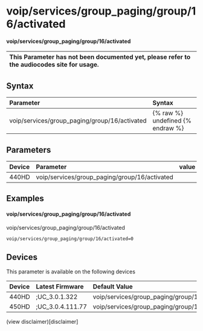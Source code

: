 ﻿---
description: voip/services/group_paging/group/16/activated
search:
    keywords: ['voip','services','group_paging','group','16','activated']
---

# voip/services/group_paging/group/16/activated

#### voip/services/group_paging/group/16/activated


| This Parameter has not been documented yet, please refer to the audiocodes site for usage.  |
| :--- |

## Syntax
| Parameter | Syntax |
| :--- | :--- |
|voip/services/group_paging/group/16/activated | {% raw %} undefined {% endraw %} |

## Parameters
|Device|Parameter|value|Description|
|:---|:---|:---|:---|
| 440HD | voip/services/group_paging/group/16/activated |  |  |

## Examples
#### voip/services/group_paging/group/16/activated

voip/services/group_paging/group/16/activated

```
voip/services/group_paging/group/16/activated=0
```

## Devices
This parameter is available on the following devices

| Device | Latest Firmware | Default Value |
|:---|:---|:---|
| 440HD | ;UC_3.0.1.322 | voip/services/group_paging/group/16/activated=0 
| 450HD | ;UC_3.0.4.111.77 | voip/services/group_paging/group/16/activated=0 

(view disclaimer)[disclaimer]
